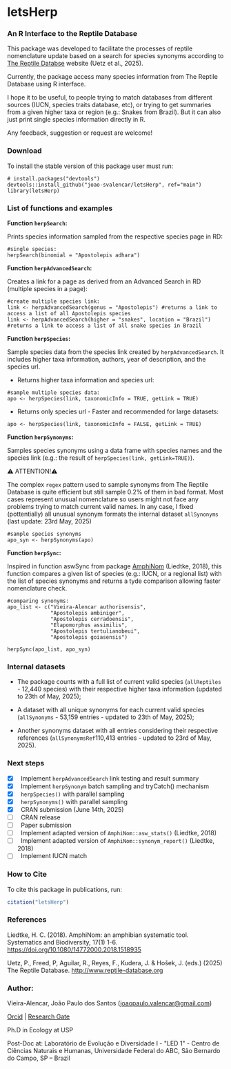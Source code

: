 # letsHerp

### **An R Interface to the Reptile Database**

This package was developed to facilitate the processes of reptile nomenclature update based on a search for species synonyms according to [The Reptile Databse](https://reptile-database.reptarium.cz) website (Uetz et al., 2025).

Currently, the package access many species information from The Reptile Database using R interface.

I hope it to be useful, to people trying to match databases from different sources (IUCN, species traits database, etc), or trying to get summaries from a given higher taxa or region (e.g.: Snakes from Brazil). But it can also just print single species information directly in R.

Any feedback, suggestion or request are welcome!

### **Download**

To install the stable version of this package user must run:

```{.r}
# install.packages("devtools")
devtools::install_github("joao-svalencar/letsHerp", ref="main")
library(letsHerp)
```

### **List of functions and examples**
**Function `herpSearch`:**

Prints species information sampled from the respective species page in RD:
```{.r}
#single species:
herpSearch(binomial = "Apostolepis adhara")
```

**Function `herpAdvancedSearch`:**

Creates a link for a page as derived from an Advanced Search in RD (multiple species in a page):
```{.r}
#create multiple species link:
link <- herpAdvancedSearch(genus = "Apostolepis") #returns a link to access a list of all Apostolepis species
link <- herpAdvancedSearch(higher = "snakes", location = "Brazil") #returns a link to access a list of all snake species in Brazil
```

**Function `herpSpecies`:**

Sample species data from the species link created by `herpAdvancedSearch`. It includes higher taxa information, authors, year of description, and the species url.

- Returns higher taxa information and species url:
```{.r}
#sample multiple species data:
apo <- herpSpecies(link, taxonomicInfo = TRUE, getLink = TRUE) 
```
- Returns only species url - Faster and recommended for large datasets:
```{.r}
apo <- herpSpecies(link, taxonomicInfo = FALSE, getLink = TRUE)
```

**Function `herpSynonyms`:**

Samples species synonyms using a data frame with species names and the species link (e.g.: the result of `herpSpecies(link, getLink=TRUE)`).

⚠️ ATTENTION!⚠️ 

The complex `regex` pattern used to sample synonyms from The Reptile Database is quite efficient but still sample 0.2% of them in bad format. Most cases represent unusual nomenclature so users might not face any problems trying to match current valid names. In any case, I fixed (pottentially) all unusual synonym formats the internal dataset `allSynonyms` (last update: 23rd May, 2025)

```{.r}
#sample species synonyms
apo_syn <- herpSynonyms(apo)
```
**Function `herpSync`:**

Inspired in function aswSync from package [AmphiNom](https://github.com/hcliedtke/AmphiNom) (Liedtke, 2018), this function compares a given list of species (e.g.: IUCN, or a regional list) with the list of species synonyms and returns a tyde comparison allowing faster nomenclature check.

```{.r}
#comparing synonyms:
apo_list <- c("Vieira-Alencar authorisensis",
              "Apostolepis ambiniger",
              "Apostolepis cerradoensis",
              "Elapomorphus assimilis",
              "Apostolepis tertulianobeui",
              "Apostolepis goiasensis")

herpSync(apo_list, apo_syn)
```

### **Internal datasets**

- The package counts with a full list of current valid species (`allReptiles` - 12,440 species) with their respective higher taxa information (updated to 23th of May, 2025);

- A dataset with all unique synonyms for each current valid species (`allSynonyms` - 53,159 entries - updated to 23th of May, 2025); 

- Another synonyms dataset with all entries considering their respective references (`allSynonymsRef`110,413 entries - updated to 23rd of May, 2025).

### **Next steps**

- [x] &nbsp; Implement `herpAdvancedSearch` link testing and result summary
- [x] &nbsp; Implement `herpSynonym` batch sampling and tryCatch() mechanism
- [x] &nbsp; `herpSpecies()` with parallel sampling
- [x] &nbsp; `herpSynonyms()` with parallel sampling
- [x] &nbsp; CRAN submission (June 14th, 2025)
- [ ] &nbsp; CRAN release
- [ ] &nbsp; Paper submission
- [ ] &nbsp; Implement adapted version of `AmphiNom::asw_stats()` (Liedtke, 2018)
- [ ] &nbsp; Implement adapted version of `AmphiNom::synonym_report()` (Liedtke, 2018)
- [ ] &nbsp; Implement IUCN match

### **How to Cite**

To cite this package in publications, run:

```r
citation("letsHerp")
```

### **References**
Liedtke, H. C. (2018). AmphiNom: an amphibian systematic tool. Systematics and Biodiversity, 17(1) 1-6. https://doi.org/10.1080/14772000.2018.1518935

Uetz, P., Freed, P, Aguilar, R., Reyes, F., Kudera, J. & Hošek, J. (eds.) (2025) The Reptile Database. http://www.reptile-database.org

### **Author:**

Vieira-Alencar, João Paulo dos Santos (joaopaulo.valencar@gmail.com)

[Orcid](https://orcid.org/0000-0001-6894-6773) | [Research Gate](https://www.researchgate.net/profile/Joao-Paulo-Alencar)

Ph.D in Ecology at USP

Post-Doc at:
Laboratório de Evolução e Diversidade I  - "LED 1" - Centro de Ciências Naturais e Humanas, Universidade Federal do ABC, São Bernardo do Campo, SP – Brazil